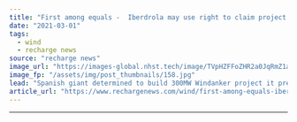 ```yaml
---
title: "First among equals -  Iberdrola may use right to claim project whoever wins German offshore wind tender"
date: "2021-03-01"
tags: 
  - wind
  - recharge news
source: "recharge news"
image_url: "https://images-global.nhst.tech/image/TVpHZFFoZHR2a0JqRmZ1aW5mbEx1Y3F4R1lPL1c5MVFCRzJLSFVPNVQyaz0=/nhst/binary/e5064cabdae86d0d8421abe3d8ed47e3"
image_fp: "/assets/img/post_thumbnails/158.jpg"
lead: "Spanish giant determined to build 300MW Windanker project it pre-developed in Baltic Sea and plans to exercise preemptive 'right of legal entry'"
article_url: "https://www.rechargenews.com/wind/first-among-equals-iberdrola-may-use-right-to-claim-project-whoever-wins-german-offshore-wind-tender/2-1-971756"
---
```


---
